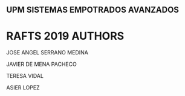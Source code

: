 ## UPM SISTEMAS EMPOTRADOS AVANZADOS
# RAFTS 2019 AUTHORS
JOSE ANGEL SERRANO MEDINA

JAVIER DE MENA PACHECO

TERESA VIDAL

ASIER LOPEZ
